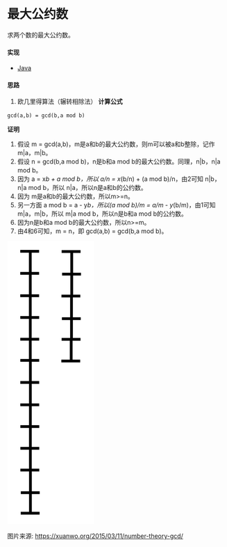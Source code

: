 # 最大公约数

求两个数的最大公约数。

#### 实现
- [Java](https://github.com/pojozhang/playground/blob/master/solutions/java/src/main/java/playground/algorithm/GreatestCommonDivisor.java)

#### 思路
1. 欧几里得算法（辗转相除法）
**计算公式**
```
gcd(a,b) = gcd(b,a mod b)
```

**证明**
1. 假设 m = gcd(a,b)，m是a和b的最大公约数，则m可以被a和b整除，记作m|a，m|b。
2. 假设 n = gcd(b,a mod b)，n是b和a mod b的最大公约数。同理，n|b，n|a mod b。
3. 因为 a = x*b + a mod b，所以 a/n = x*(b/n) + (a mod b)/n，由2可知 n|b，n|a mod b，所以 n|a，所以n是a和b的公约数。
4. 因为 m是a和b的最大公约数，所以m>=n。
5. 另一方面 a mod b = a - y*b，所以(a mod b)/m = a/m - y*(b/m)，由1可知 m|a，m|b，所以 m|a mod b，所以n是b和a mod b的公约数。
6. 因为n是b和a mod b的最大公约数，所以n>=m。
7. 由4和6可知，m = n，即 gcd(a,b) = gcd(b,a mod b)。

![动画演示](resources/greatest-common-divisor-1.gif)

图片来源: https://xuanwo.org/2015/03/11/number-theory-gcd/
